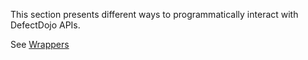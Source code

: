 This section presents different ways to programmatically interact with DefectDojo APIs.

See [Wrappers](WRAPPERS.md)

